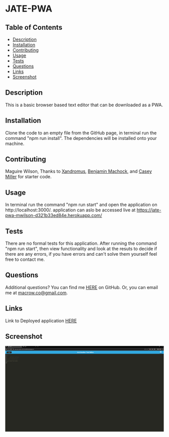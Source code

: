 # JATE-PWA

## Table of Contents

- [Description](#description)
- [Installation](#installation)
- [Contributing](#contributing)
- [Usage](#usage)
- [Tests](#tests)
- [Questions](#questions)
- [Links](#links)
- [Screenshot](#screenshot)

## Description

This is a basic browser based text editor that can be downloaded as a PWA.

## Installation

Clone the code to an empty file from the GitHub page, in terminal run the command "npm run install". The dependencies will be installed onto your machine.

## Contributing

Maguire Wilson, Thanks to [Xandromus](https://github.com/Xandromus), [Benjamin Machock](https://github.com/benjaminmachock), and [Casey Miller](https://github.com/CaseySMiller) for starter code.

## Usage

In terminal run the command "npm run start" and open the application on http://localhost:3000/.
application can aslo be accessed live at https://jate-pwa-mwilson-d321b33ed84e.herokuapp.com/

## Tests

There are no formal tests for this application.
After running the command "npm run start", then view functionality and look at the resuts to decide if there are any errors, if you have errors and can't solve them yourself feel free to contact me.

## Questions

Additional questions?
You can find me [HERE](https://github.com/MacroWil) on GitHub.
Or, you can email me at macrow.co@gmail.com.

## Links

Link to Deployed application [HERE](https://jate-pwa-mwilson-d321b33ed84e.herokuapp.com/)

## Screenshot

![Site expected behavior](./assets/intendedsite.png)

